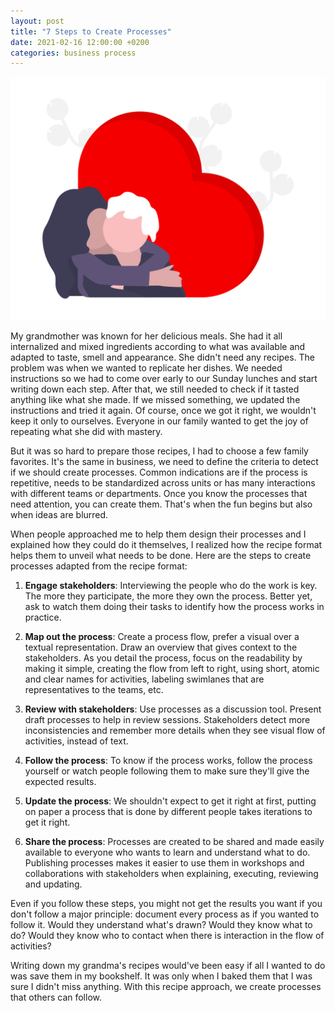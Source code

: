 ```yaml
---
layout: post
title: "7 Steps to Create Processes"
date: 2021-02-16 12:00:00 +0200
categories: business process
---
```


![Grandma](/images/posts/grandma.png)

My grandmother was known for her delicious meals. She had it all internalized and mixed ingredients according to what was available and adapted to taste, smell and appearance. She didn't need any recipes. The problem was when we wanted to replicate her dishes. We needed instructions so we had to come over early to our Sunday lunches and start writing down each step. After that, we still needed to check if it tasted anything like what she made. If we missed something, we updated the instructions and tried it again. Of course, once we got it right, we wouldn't keep it only to ourselves. Everyone in our family wanted to get the joy of repeating what she did with mastery.

<!-- more -->

But it was so hard to prepare those recipes, I had to choose a few family favorites. It's the same in business, we need to define the criteria to detect if we should create processes. Common indications are if the process is repetitive, needs to be standardized across units or has many interactions with different teams or departments. Once you know the processes that need attention, you can create them. That's when the fun begins but also when ideas are blurred.

When people approached me to help them design their processes and I explained how they could do it themselves, I realized how the recipe format helps them to unveil what needs to be done. Here are the steps to create processes adapted from the recipe format:

1. **Engage stakeholders**: Interviewing the people who do the work is key. The more they participate, the more they own the process. Better yet, ask to watch them doing their tasks to identify how the process works in practice.

2. **Map out the process**: Create a process flow, prefer a visual over a textual representation. Draw an overview that gives context to the stakeholders. As you detail the process, focus on the readability by making it simple, creating the flow from left to right, using short, atomic and clear names for activities, labeling swimlanes that are representatives to the teams, etc.

3. **Review with stakeholders**: Use processes as a discussion tool. Present draft processes to help in review sessions. Stakeholders detect more inconsistencies and remember more details when they see visual flow of activities, instead of text.

4. **Follow the process**: To know if the process works, follow the process yourself or watch people following them to make sure they'll give the expected results.

5. **Update the process**: We shouldn't expect to get it right at first, putting on paper a process that is done by different people takes iterations to get it right.

6. **Share the process**: Processes are created to be shared and made easily available to everyone who wants to learn and understand what to do. Publishing processes makes it easier to use them in workshops and collaborations with stakeholders when explaining, executing, reviewing and updating. 

Even if you follow these steps, you might not get the results you want if you don't follow a major principle: document every process as if you wanted to follow it. Would they understand what's drawn? Would they know what to do? Would they know who to contact when there is interaction in the flow of activities? 
 
Writing down my grandma's recipes would've been easy if all I wanted to do was save them in my bookshelf. It was only when I baked them that I was sure I didn't miss anything. With this recipe approach, we create processes that others can follow.